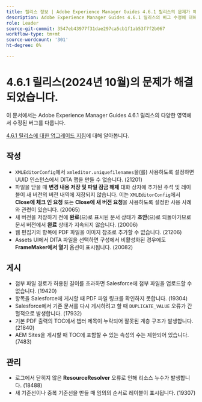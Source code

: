 ```yaml
---
title: 릴리스 정보 | Adobe Experience Manager Guides 4.6.1 릴리스의 문제가 해결되었습니다.
description: Adobe Experience Manager Guides 4.6.1 릴리스의 버그 수정에 대해 알아봅니다
role: Leader
source-git-commit: 3547eb43977f31dae297ca5cb1f1ab53f7f2b067
workflow-type: tm+mt
source-wordcount: '301'
ht-degree: 0%

---
```



# 4.6.1 릴리스(2024년 10월)의 문제가 해결되었습니다.


이 문서에서는 Adobe Experience Manager Guides 4.6.1 릴리스의 다양한 영역에서 수정된 버그를 다룹니다.

[4.6.1 릴리스에 대한 업그레이드 지침](upgrade-instructions-4-6-1.md)에 대해 알아봅니다.

## 작성

- `XMLEditorConfig`에서 `xmleditor.uniquefilenames`을(를) 사용하도록 설정하면 UUID 인스턴스에서 DITA 맵을 만들 수 없습니다. (21201)
- 파일을 닫을 때 **변경 내용 저장 및 파일 잠금 해제** 대화 상자에 추가된 주석 및 레이블이 새 버전의 버전 내역에 저장되지 않습니다. 이는 `XMLEditorConfig`에서 **Close에 체크 인 요청** 또는 **Close에 새 버전 요청**&#x200B;을 사용하도록 설정한 사용 사례와 관련이 있습니다. (20065)
- 새 버전을 저장하기 전에 **완료**(으)로 표시된 문서 상태가 **초안**(으)로 되돌아가므로 문서 버전에서 **완료** 상태가 지속되지 않습니다. (20006)
- 웹 편집기의 항목에 PDF 파일을 이미지 참조로 추가할 수 없습니다. (21206)
- Assets UI에서 DITA 파일을 선택하면 구성에서 비활성화된 경우에도 **FrameMaker에서 열기** 옵션이 표시됩니다. (20082)


## 게시

- 첨부 파일 경로가 허용된 길이를 초과하면 Salesforce에 첨부 파일을 업로드할 수 없습니다. (19420)
- 항목을 Salesforce에 게시할 때 PDF 파일 링크를 확인하지 못합니다. (19304)
- Salesforce에서 기존 문서를 다시 게시하려고 할 때 `DUPLICATE_VALUE` 오류가 간헐적으로 발생합니다. (17932)
- 기본 PDF 출력의 TOC에서 챕터 제목이 누락되어 잘못된 계층 구조가 발생합니다. (21840)
- AEM Sites을 게시할 때 TOC에 포함할 수 있는 속성의 수는 제한되어 있습니다. (7483)

## 관리

- 로그에서 닫히지 않은 **ResourceResolver** 오류로 인해 리소스 누수가 발생합니다. (18488)
- 새 기준선이나 중복 기준선을 만들 때 임의의 순서로 레이블이 표시됩니다. (19307)









